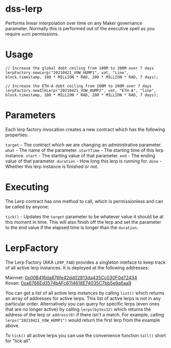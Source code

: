# dss-lerp

Performs linear interpolation over time on any Maker governance parameter. Normally this is performed out of the executive spell as you require `auth` permissions.

# Usage

```
// Increase the global debt ceiling from 100M to 200M over 7 days
lerpFactory.newLerp("20210421_VOW_HUMP1", vat, "Line", block.timestamp, 100 * MILLION * RAD, 200 * MILLION * RAD, 7 days);

// Increase the ETH-A debt ceiling from 100M to 200M over 7 days
lerpFactory.newIlkLerp("20210421_VOW_HUMP2", vat, "ETH-A", "line", block.timestamp, 100 * MILLION * RAD, 200 * MILLION * RAD, 7 days);
```

# Parameters

Each lerp factory invocation creates a new contract which has the following properties:

`target` - The contract which we are changing an administrative parameter.
`what` - The name of the parameter.
`startTime` - The starting time of this lerp instance.
`start` - The starting value of that parameter.
`end` - The ending value of that parameter.
`duration` - How long this lerp is running for.
`done` - Whether this lerp instance is finished or not.

# Executing

The Lerp contract has one method to call, which is permissionless and can be called by anyone:

`tick()` - Updates the `target` parameter to be whatever value it should be at this moment in time. This will also finish off the lerp and set the parameter to the end value if the elapsed time is longer than the `duration`.

# LerpFactory

The Lerp Factory (AKA `LERP_FAB`) provides a singleton inteface to keep track of all active lerp instances. It is deployed at the following addresses:

Mainnet: [0x00B416da876fe42dd02813da435Cc030F0d72434](https://etherscan.io/address/0x00B416da876fe42dd02813da435Cc030F0d72434#code)  
Kovan: [0xa6766Ed3574bAFc6114618E74035C7bb5e9a6aa9](https://kovan.etherscan.io/address/0xa6766Ed3574bAFc6114618E74035C7bb5e9a6aa9#code)  

You can get a list of all active lerp instances by calling `list()` which returns an array of addresses for active lerps. This list of active lerps is not in any particular order. Alternatively you can query for specific lerps (even ones that are no longer active) by calling `lerps(bytes32)` which returns the address of the lerp or `address(0)` if there isn't a match. For example, calling `lerps("20210421_VOW_HUMP1")` would return the first lerp from the example above.

To `tick()` all active lerps you can use the convenience function `tall()` short for "tick all".
